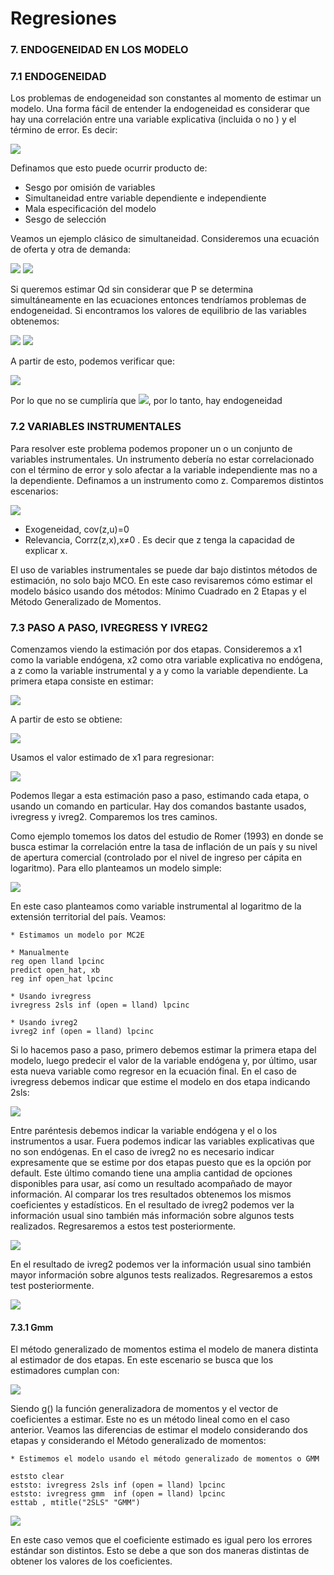 # Regresiones

### 7. ENDOGENEIDAD EN LOS MODELO

### 7.1 ENDOGENEIDAD

Los problemas de endogeneidad son constantes al momento de estimar un modelo. Una forma fácil de entender la endogeneidad es considerar que hay una correlación entre una variable explicativa (incluida o no ) y el término de error. Es decir:  

![](https://scontent.flim30-1.fna.fbcdn.net/v/t39.30808-6/332504702_6015145821905581_1119396742081567860_n.jpg?_nc_cat=106&ccb=1-7&_nc_sid=730e14&_nc_ohc=B9LjBhBWBBwAX9vQw_2&_nc_ht=scontent.flim30-1.fna&oh=00_AfCfJvDbpEQgqZmaZQTcO-GENGINSGz5ynFjqGPyv-5X0w&oe=64006103)    

Definamos que esto puede ocurrir producto de:
- Sesgo por omisión de variables
- Simultaneidad entre variable dependiente e independiente
- Mala especificación del modelo
- Sesgo de selección

Veamos un ejemplo clásico de simultaneidad.
Consideremos una ecuación de oferta y otra de demanda:

![](https://scontent.flim30-1.fna.fbcdn.net/v/t39.30808-6/332715277_1384255552385885_2379204510977484935_n.jpg?stp=cp0_dst-jpg&_nc_cat=109&ccb=1-7&_nc_sid=730e14&_nc_ohc=jjoACHoyyoYAX-6cDX-&_nc_oc=AQk8jvIhQP8qWLBonqBZUotg5WYu6mf8QShwyLVKSmIX9t1gi9_8A0AUKi3XRFmGTOiSKkvRBvb_XqTCXCSNiBSc&_nc_ht=scontent.flim30-1.fna&oh=00_AfAv5Tm2MmD7YMsUKWEsT9HIiEPz0DAkjze_8DPbBIO7Yw&oe=64010DD2)
![](https://scontent.flim30-1.fna.fbcdn.net/v/t39.30808-6/332712293_604589904842970_6701701700931586221_n.jpg?stp=cp0_dst-jpg&_nc_cat=106&ccb=1-7&_nc_sid=730e14&_nc_ohc=sV131G8NV1wAX8Dbiql&_nc_ht=scontent.flim30-1.fna&oh=00_AfCQYaBGuOpw_K_fhxFELKcq9HgU2V5trUhUYt9sWNQ73w&oe=640093B9)

Si queremos estimar Qd sin considerar que P se determina simultáneamente en las ecuaciones entonces tendríamos problemas de endogeneidad. Si encontramos los valores de equilibrio de las variables obtenemos:

![](https://scontent.flim30-1.fna.fbcdn.net/v/t39.30808-6/329005082_3470901936510419_5077709203569983662_n.jpg?stp=cp0_dst-jpg&_nc_cat=110&ccb=1-7&_nc_sid=730e14&_nc_ohc=SXPWgdggjNAAX-Wt_YS&_nc_ht=scontent.flim30-1.fna&oh=00_AfDUWiyTyzXkBQuYpN1S0JzHFKJbHR2SXV-WvN32UiYXZQ&oe=640105E0)
![](https://scontent.flim30-1.fna.fbcdn.net/v/t39.30808-6/332716176_920579505802400_678298739888215844_n.jpg?stp=cp0_dst-jpg&_nc_cat=103&ccb=1-7&_nc_sid=730e14&_nc_ohc=7Qy30kRnfUUAX-4ljLn&_nc_ht=scontent.flim30-1.fna&oh=00_AfC5ckH5mdqYm--FMvgPBplCgwCTDHorrb6GkThrgrFprA&oe=64015C9C)

A partir de esto, podemos verificar que:

![](https://scontent.flim30-1.fna.fbcdn.net/v/t39.30808-6/332318150_519508413702849_1142811762465220882_n.jpg?_nc_cat=108&ccb=1-7&_nc_sid=730e14&_nc_ohc=pw-s4sUlJukAX9txuMI&_nc_ht=scontent.flim30-1.fna&oh=00_AfBS9FAzPHgd2fqc1un-fYRrypJbALXLIed_htqmAtUzqg&oe=63FF9D6A)

Por lo que no se cumpliría que ![](https://scontent.flim30-1.fna.fbcdn.net/v/t39.30808-6/332702769_1252923915336385_6657409678984550259_n.jpg?stp=cp0_dst-jpg&_nc_cat=111&ccb=1-7&_nc_sid=730e14&_nc_ohc=gBKjeyKSiFIAX8ghT7u&_nc_ht=scontent.flim30-1.fna&oh=00_AfDgzsAJ0S21rpn5kBLtdUeqLz_4Qgs_uxN2aZgwv5IfQA&oe=64002CE3),  por lo tanto, hay endogeneidad

### 7.2 VARIABLES INSTRUMENTALES

Para resolver este problema podemos proponer un o un conjunto de variables instrumentales. Un instrumento debería no estar correlacionado con el término de error y solo afectar a la variable independiente mas no a la dependiente. Definamos a un instrumento como z. Comparemos distintos escenarios:

![](https://scontent.flim30-1.fna.fbcdn.net/v/t39.30808-6/332697397_503515528525643_265573890760323748_n.jpg?_nc_cat=105&ccb=1-7&_nc_sid=730e14&_nc_ohc=soAP4vb7-2sAX-bZXrz&tn=Xc4MjXoFM9qCnvxH&_nc_ht=scontent.flim30-1.fna&oh=00_AfDUjfU8nz0qD5ZH-p6ITOUzOydl9-OFqfL0s-evKuH3Lw&oe=640197C3)

- Exogeneidad, cov(z,u)=0
- Relevancia, Corrz(z,x),x≠0 . Es decir que z tenga la capacidad de explicar x.

El uso de variables instrumentales se puede dar bajo distintos métodos de estimación, no solo bajo MCO. En este caso revisaremos cómo estimar el modelo básico usando dos métodos: Mínimo Cuadrado en 2 Etapas y el Método Generalizado de Momentos. 

### 7.3 PASO A PASO, IVREGRESS Y IVREG2

Comenzamos viendo la estimación por dos etapas. Consideremos a x1 como la variable endógena, x2 como otra variable explicativa no endógena, a z como la variable instrumental y a y como la variable dependiente. La primera etapa consiste en estimar:

![](https://scontent.flim30-1.fna.fbcdn.net/v/t39.30808-6/332696885_543117437923353_5969481404646905437_n.jpg?_nc_cat=109&ccb=1-7&_nc_sid=730e14&_nc_ohc=zoiPWfeW_gcAX8HTizM&tn=Xc4MjXoFM9qCnvxH&_nc_ht=scontent.flim30-1.fna&oh=00_AfAPBpfEt6tBw5cG4ZgOkR5ZNchqwYodjdl37czq-N4mog&oe=640037B8)

A partir de esto se obtiene:

![](https://scontent.flim30-1.fna.fbcdn.net/v/t39.30808-6/332580119_857274382000152_3142751520003689703_n.jpg?_nc_cat=110&ccb=1-7&_nc_sid=730e14&_nc_aid=0&_nc_ohc=_JAeWk7oV2sAX-6JHfy&_nc_ht=scontent.flim30-1.fna&oh=00_AfB9ZEhqZCLCl85JxJYyGY4GPevA6RDsnnvKzMFoiaq2XA&oe=6401652B)

Usamos el valor estimado de x1 para regresionar:

![](https://scontent.flim30-1.fna.fbcdn.net/v/t39.30808-6/332697408_1279252509297609_6046591871171727331_n.jpg?_nc_cat=105&ccb=1-7&_nc_sid=730e14&_nc_ohc=yRCUjuRPCfoAX-XEErf&_nc_ht=scontent.flim30-1.fna&oh=00_AfAj9Vw7wH1AdiO2N7G42i4LYc15sEygZ02Dnzh5-XJe_g&oe=64006C44)

Podemos llegar a esta estimación paso a paso, estimando cada etapa, o usando un comando en particular. Hay dos comandos bastante usados, ivregress y ivreg2. Comparemos los tres caminos.

Como ejemplo tomemos los datos del estudio de Romer (1993) en donde se busca estimar la correlación entre la tasa de inflación de un país y su nivel de apertura comercial (controlado por el nivel de ingreso per cápita en logaritmo). Para ello planteamos un modelo simple:

![](https://scontent.flim30-1.fna.fbcdn.net/v/t39.30808-6/332260019_1688774591541570_4750641327704924934_n.jpg?_nc_cat=103&ccb=1-7&_nc_sid=730e14&_nc_ohc=wzgecDCcGaAAX9J1bqd&tn=Xc4MjXoFM9qCnvxH&_nc_ht=scontent.flim30-1.fna&oh=00_AfB5Z74PYdrRpQBjx5D0kHoJy18jyC6cl2jNacEylYFTiQ&oe=64012DAD)

En este caso planteamos como variable instrumental al logaritmo de la extensión territorial del país. Veamos:

```
* Estimamos un modelo por MC2E

* Manualmente
reg open lland lpcinc 
predict open_hat, xb
reg inf open_hat lpcinc

* Usando ivregress
ivregress 2sls inf (open = lland) lpcinc

* Usando ivreg2
ivreg2 inf (open = lland) lpcinc
```

Si lo hacemos paso a paso, primero debemos estimar la primera etapa del modelo, luego predecir el valor de la variable endógena y, por último, usar esta nueva variable como regresor en la ecuación final. En el caso de ivregress debemos indicar que estime el modelo en dos etapa indicando 2sls:

![](https://scontent.flim30-1.fna.fbcdn.net/v/t39.30808-6/332675962_1180619832590750_5698837841389207216_n.jpg?_nc_cat=101&ccb=1-7&_nc_sid=730e14&_nc_ohc=xB-fiOrR1i4AX8xXYgj&_nc_ht=scontent.flim30-1.fna&oh=00_AfDvfCQiQnaRO_mU2GLSjC0VXFLqbHNIk1OIodhLjhF5cA&oe=6401DE37)

Entre paréntesis debemos indicar la variable endógena y el o los instrumentos a usar. Fuera podemos indicar las variables explicativas que no son endógenas. En el caso de ivreg2 no es necesario indicar expresamente que se estime por dos etapas puesto que es la opción por default. Este último comando tiene una amplia cantidad de opciones disponibles para usar, así como un resultado acompañado de mayor información.
Al comparar los tres resultados obtenemos los mismos coeficientes y estadísticos. En el resultado de ivreg2 podemos ver la información usual sino también más información sobre algunos tests realizados. Regresaremos a estos test posteriormente.

![](https://scontent.flim30-1.fna.fbcdn.net/v/t39.30808-6/332161135_604947761452221_7908653181058958762_n.jpg?_nc_cat=101&ccb=1-7&_nc_sid=730e14&_nc_ohc=JhI1GzXCOO0AX93GFdl&_nc_ht=scontent.flim30-1.fna&oh=00_AfAvHnHsw05pW95AUmNxqOydWThSjjv8Q9a27FSuBHL54A&oe=64017DA9)

En el resultado de ivreg2 podemos ver la información usual sino también mayor información sobre algunos tests realizados. Regresaremos a estos test posteriormente.

![](https://scontent.flim30-1.fna.fbcdn.net/v/t39.30808-6/332512148_5932290493498014_4182605900052236939_n.jpg?_nc_cat=108&ccb=1-7&_nc_sid=730e14&_nc_ohc=F1mj4rH1x7QAX-SHQSV&_nc_ht=scontent.flim30-1.fna&oh=00_AfCUNMs5Qe0vRSxGCo-N4zq5QwuHuCBMqZUrRRkxnEhTCQ&oe=640202BB)

#### 7.3.1 Gmm 

El método generalizado de momentos estima el modelo de manera distinta al estimador de dos etapas. En este escenario se busca que los estimadores cumplan con:

![](https://scontent.flim30-1.fna.fbcdn.net/v/t39.30808-6/332168954_1265504714378707_3638066314985912383_n.jpg?stp=cp0_dst-jpg&_nc_cat=103&ccb=1-7&_nc_sid=730e14&_nc_ohc=loAYKTii0fQAX9jwAwd&_nc_ht=scontent.flim30-1.fna&oh=00_AfBNt5I4n_xScTaJ5ZhojAo6tDyqV2iZCpliuhQP3Bw1Ag&oe=64012D05)

Siendo g() la función generalizadora de momentos y   el vector de coeficientes a estimar. Este no es un método lineal como en el caso anterior. Veamos las diferencias de estimar el modelo considerando dos etapas y considerando el Método generalizado de momentos:

```
* Estimemos el modelo usando el método generalizado de momentos o GMM

eststo clear
eststo: ivregress 2sls inf (open = lland) lpcinc
eststo: ivregress gmm  inf (open = lland) lpcinc
esttab , mtitle("2SLS" "GMM")

```

![](https://scontent.flim30-1.fna.fbcdn.net/v/t39.30808-6/332624921_757725422157251_4450961197310592529_n.jpg?_nc_cat=101&ccb=1-7&_nc_sid=730e14&_nc_ohc=DqXYbgZfKZYAX_1tOiT&_nc_ht=scontent.flim30-1.fna&oh=00_AfCoOpHX9qh0oOtw-PTf7Hq97-ASrX0EnVQjtKre35JTEA&oe=640121A8)

En este caso vemos que el coeficiente estimado es igual pero los errores estándar son distintos. Esto se debe a que son dos maneras distintas de obtener los valores de los coeficientes.
